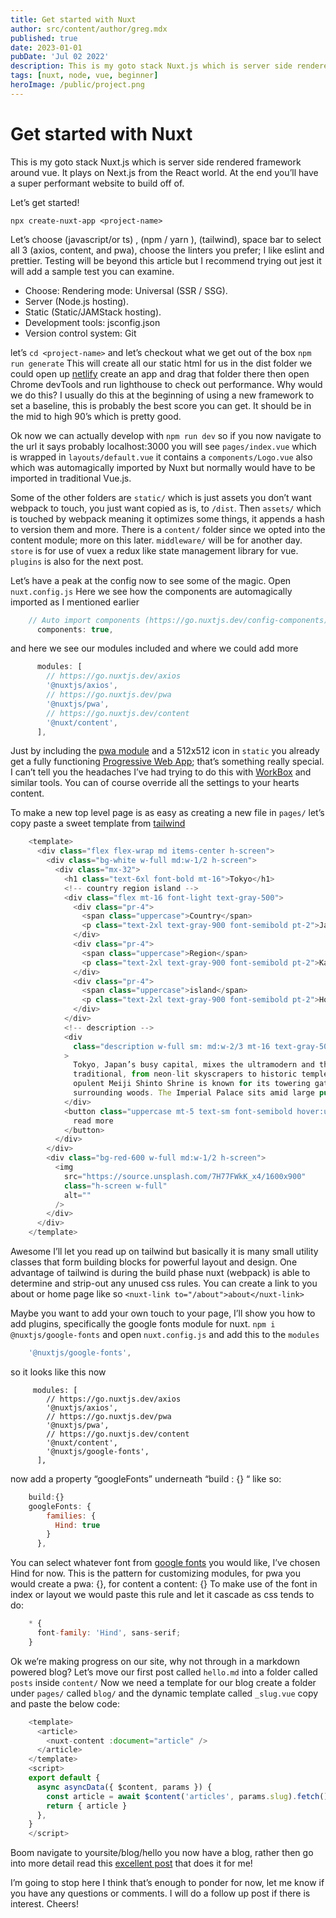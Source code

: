 ```yaml
---
title: Get started with Nuxt
author: src/content/author/greg.mdx
published: true
date: 2023-01-01
pubDate: 'Jul 02 2022'
description: This is my goto stack Nuxt.js which is server side rendered framework around vue. It plays on Next.js from the React world. At the end you’ll have a super performant website to build off of.
tags: [nuxt, node, vue, beginner]
heroImage: /public/project.png
---
```


# Get started with Nuxt
This is my goto stack Nuxt.js which is server side rendered framework around vue. It plays on Next.js from the React world. At the end you’ll have a super performant website to build off of.

Let’s get started!

`npx create-nuxt-app <project-name>`

Let’s choose (javascript/or ts) , (npm / yarn ),  (tailwind), space bar to select all 3 (axios, content, and pwa), choose the linters you prefer; I like eslint and prettier. Testing will be beyond this article but I recommend trying out jest it will add a sample test you can examine.

- Choose: Rendering mode: Universal (SSR / SSG). 
- Server (Node.js hosting). 
- Static (Static/JAMStack hosting).
- Development tools: jsconfig.json
- Version control system: Git

let’s `cd <project-name>` and let’s checkout what we get out of the box `npm run generate`
This will create all our static html for us in the dist folder we could open up [netlify](https://app.netlify.com/) create an app and drag that folder there then open Chrome devTools and run lighthouse to check out performance. Why would we do this? I usually do this at the beginning of using a new framework to set a baseline, this is probably the best score you can get. It should be in the mid to high 90’s which is pretty good.

Ok now we can actually develop with `npm run dev` so if you now navigate to the url it says probably localhost:3000 you will see `pages/index.vue` which is wrapped in `layouts/default.vue`  it contains a `components/Logo.vue` also which was automagically imported by Nuxt but normally would have to be imported in traditional Vue.js.

Some of the other folders are `static/` which is just assets you don’t want webpack to touch, you just want copied as is, to `/dist`. Then `assets/` which is touched by webpack meaning it optimizes some things, it appends a hash to version them and more. There is a `content/` folder since we opted into the content module; more on this later. `middleware/` will be for another day. `store` is for use of vuex a redux like state management library for vue. `plugins` is also for the next post.

Let’s have a peak at the config now to see some of the magic. Open `nuxt.config.js`
Here we see how the components are automagically imported as I mentioned earlier
```javascript
    // Auto import components (https://go.nuxtjs.dev/config-components)
      components: true,
```
and here we see our modules included and where we could add more
```javascript
      modules: [
        // https://go.nuxtjs.dev/axios
        '@nuxtjs/axios',
        // https://go.nuxtjs.dev/pwa
        '@nuxtjs/pwa',
        // https://go.nuxtjs.dev/content
        '@nuxt/content',
      ],
```
Just by including the [pwa module](https://pwa.nuxtjs.org/) and a 512x512 icon in `static` you already get a fully functioning [Progressive Web App](https://web.dev/progressive-web-apps/); that’s something really special. I can’t tell you the headaches I’ve had trying to do this with [WorkBox](https://developers.google.com/web/tools/workbox) and similar tools. You can of course override all the settings to your hearts content.

To make a new top level page is as easy as creating a new file in `pages/` let’s copy paste a sweet template from [tailwind](https://tailwindcomponents.com/component/hero-component)

```javascript
    <template>
      <div class="flex flex-wrap md items-center h-screen">
        <div class="bg-white w-full md:w-1/2 h-screen">
          <div class="mx-32">
            <h1 class="text-6xl font-bold mt-16">Tokyo</h1>
            <!-- country region island -->
            <div class="flex mt-16 font-light text-gray-500">
              <div class="pr-4">
                <span class="uppercase">Country</span>
                <p class="text-2xl text-gray-900 font-semibold pt-2">Japan</p>
              </div>
              <div class="pr-4">
                <span class="uppercase">Region</span>
                <p class="text-2xl text-gray-900 font-semibold pt-2">Kanto</p>
              </div>
              <div class="pr-4">
                <span class="uppercase">island</span>
                <p class="text-2xl text-gray-900 font-semibold pt-2">Honshu</p>
              </div>
            </div>
            <!-- description -->
            <div
              class="description w-full sm: md:w-2/3 mt-16 text-gray-500 text-sm"
            >
              Tokyo, Japan’s busy capital, mixes the ultramodern and the
              traditional, from neon-lit skyscrapers to historic temples. The
              opulent Meiji Shinto Shrine is known for its towering gate and
              surrounding woods. The Imperial Palace sits amid large public gardens
            </div>
            <button class="uppercase mt-5 text-sm font-semibold hover:underline">
              read more
            </button>
          </div>
        </div>
        <div class="bg-red-600 w-full md:w-1/2 h-screen">
          <img
            src="https://source.unsplash.com/7H77FWkK_x4/1600x900"
            class="h-screen w-full"
            alt=""
          />
        </div>
      </div>
    </template>
```
Awesome I’ll let you read up on tailwind but basically it is many small utility classes that form building blocks for powerful layout and design. One advantage of tailwind is during the build phase nuxt (webpack) is able to determine and strip-out any unused css rules. You can create a link to you about or home page like so `<nuxt-link to="/about">about</nuxt-link>`

Maybe you want to add your own touch to your page, I’ll show you how to add plugins, specifically the google fonts module for nuxt. `npm i @nuxtjs/google-fonts`
and open `nuxt.config.js` and add this to the `modules`
```javascript
    '@nuxtjs/google-fonts',
```
so it looks like this now
```
     modules: [
        // https://go.nuxtjs.dev/axios
        '@nuxtjs/axios',
        // https://go.nuxtjs.dev/pwa
        '@nuxtjs/pwa',
        // https://go.nuxtjs.dev/content
        '@nuxt/content',
        '@nuxtjs/google-fonts',
      ],
```
now add a property “googleFonts” underneath “build : {} “ like so:
```javascript
    build:{}
    googleFonts: {
        families: {
          Hind: true
        }
      },
```
You can select whatever font from [google fonts](https://fonts.google.com/) you would like, I’ve chosen Hind for now. This is the pattern for customizing modules, for pwa you would create a pwa: {}, for content a content: {}
To make use of the font in index or layout we would paste this rule and let it cascade as css tends to do:
```javascript
    * {
      font-family: 'Hind', sans-serif;
    }
```
 
Ok we’re making progress on our site, why not through in a markdown powered blog? Let’s move our first post called `hello.md` into a folder called `posts` inside `content/` Now we need a template for our blog create a folder under `pages/` called `blog/` and the dynamic template called `_slug.vue`  copy and paste the below code:
```javascript
    <template>
      <article>
        <nuxt-content :document="article" />
      </article>
    </template>
    <script>
    export default {
      async asyncData({ $content, params }) {
        const article = await $content('articles', params.slug).fetch()
        return { article }
      },
    }
    </script>
```
Boom navigate to yoursite/blog/hello you now have a blog, rather then go into more detail read this [excellent post](https://nuxtjs.org/blog/creating-blog-with-nuxt-content) that does it for me!

I’m going to stop here I think that’s enough to ponder for now, let me know if you have any questions or comments. I will do a follow up post if there is interest. Cheers!

